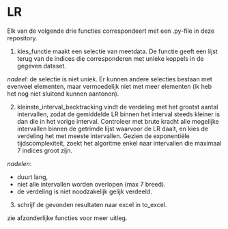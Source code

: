 # LR
Elk van de volgende drie functies correspondeert met een .py-file in deze repository.

1. kies_functie maakt een selectie van meetdata. De functie geeft een lijst terug van de indices die corresponderen met unieke koppels in de gegeven dataset.

  _nadeel_: de selectie is niet uniek. Er kunnen andere selecties bestaan met evenveel elementen, maar vermoedelijk niet met meer elementen (ik heb het nog niet sluitend kunnen aantonen).

2. kleinste_interval_backtracking vindt de verdeling met het grootst aantal intervallen, zodat de gemiddelde LR binnen het interval steeds kleiner is dan die in het vorige interval.
Controleer met brute kracht alle mogelijke intervallen binnen de getrimde lijst waarvoor de LR daalt, en kies de verdeling het met meeste intervallen. Gezien de exponentiële tijdscomplexiteit, zoekt het algoritme enkel naar intervallen die maximaal 7 indices groot zijn.

  _nadelen_:
  - duurt lang,
  - niet alle intervallen worden overlopen (max 7 breed).
  - de verdeling is niet noodzakelijk gelijk verdeeld.

3. schrijf de gevonden resultaten naar excel in to_excel.

zie afzonderlijke functies voor meer uitleg.
